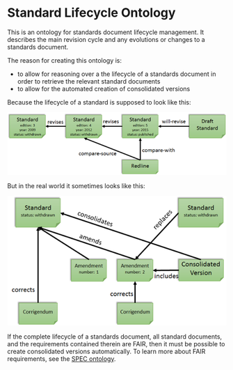 # Standard Lifecycle Ontology

This is an ontology for standards document lifecycle management. It describes the main revision cycle and any evolutions or changes to a standards document. 

The reason for creating this ontology is:
- to allow for reasoning over a the lifecycle of a standards document in order to retrieve the relevant standard documents
- to allow for the automated creation of consolidated versions

Because the lifecycle of a standard is supposed to look like this:

![simple lifecycle of a standard](revision-cycle-1.png)

But in the real world it sometimes looks like this:

![complex lifecycle of a standard](revision-cycle-2.png)

If the complete lifecycle of a standards document, all standard documents, and the requirements contained therein are FAIR, then it must be possible to create consolidated versions automatically. To learn more about FAIR requirements, see the [SPEC ontology](https://github.com/Netherlands-Standardization-Institute/spec).


